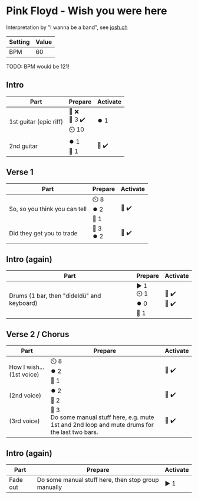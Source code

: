 # Pink Floyd - Wish you were here

Interpretation by "I wanna be a band", see [josh.ch](http://josh.ch)

| Setting | Value |
| --- | --- |
| BPM | 60 |

TODO: BPM would be 121!

## Intro

| Part | Prepare | Activate |
| --- | --- | --- |
| 1st guitar (epic riff) | 🎤 ❌<br>🎸 3 ✔️<br>⏲️ 10 | ⏺️ 1 |
| 2nd guitar | ⏺️ 1<br>🎸 1 | 🎸 ✔️ |

## Verse 1

| Part | Prepare | Activate |
| --- | --- | --- |
| So, so you think you can tell | ⏲️ 8<br>⏺️ 2<br>🎸 1 | 🎸 ✔️ |
| Did they get you to trade | 🎸 3<br>⏺️ 2<br> | 🎸 ✔️ |

## Intro (again)

| Part | Prepare | Activate |
| --- | --- | --- |
| Drums (1 bar, then "dideldü" and keyboard) | ▶️ 1<br>⏲️ 1<br>⏺️ 0<br>🎹 1 | 🎤 ✔️<br>🎹 ✔️ |

## Verse 2 / Chorus

| Part | Prepare | Activate |
| --- | --- | --- |
| How I wish... (1st voice) | ⏲️ 8<br>⏺️ 2<br>🎹 1 | 🎹 ✔️ |
| (2nd voice) | ⏺️ 2<br>🎹 2 | 🎹 ✔️ |
| (3rd voice) | 🎸 3<br>Do some manual stuff here, e.g. mute 1st and 2nd loop and mute drums for the last two bars. | 🎸 ✔️ |

## Intro (again)

| Part | Prepare | Activate |
| --- | --- | --- |
| Fade out | Do some manual stuff here, then stop group manually | ▶️ 1 |
